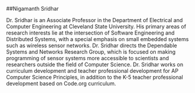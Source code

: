 ##Nigamanth Sridhar


Dr. Sridhar is an Associate Professor in the Department of Electrical and Computer Engineering at Cleveland State University. His primary areas of research interests lie at the intersection of Software Engineering and Distributed Systems, with a special emphasis on small embedded systems such as wireless sensor networks. Dr. Sridhar directs the Dependable Systems and Networks Research Group, which is focused on making programming of sensor systems more accessible to scientists and researchers outside the field of Computer Science. Dr. Sridhar works on curriculum development and teacher professional development for AP Computer Science Principles, in addition to the K-5 teacher professional development based on Code.org curriculum.